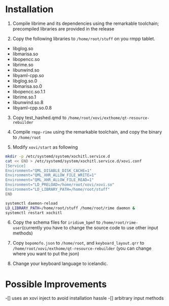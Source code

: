 # Installation
1. Compile librime and its dependencies using the remarkable toolchain; precompiled libraries are provided in the release

2. Copy the following libraries to `/home/root/stuff` on you rmpp tablet.

- libglog.so
- libmarisa.so
- libopencc.so
- librime.so
- libunwind.so
- libyaml-cpp.so
- libglog.so.0
- libmarisa.so.0
- libopencc.so.1.1
- librime.so.1
- libunwind.so.8
- libyaml-cpp.so.0.8

3. Copy test_hashed.qmd to `/home/root/xovi/exthome/qt-resource-rebuilder`

4. Compile `rmpp-rime` using the remarkable toolchain, and copy the binary to `/home/root`

5. Modify `xovi/start` as following
```bash
mkdir -p /etc/systemd/system/xochitl.service.d
cat << END > /etc/systemd/system/xochitl.service.d/xovi.conf
[Service]
Environment="QML_DISABLE_DISK_CACHE=1"
Environment="QML_XHR_ALLOW_FILE_WRITE=1"
Environment="QML_XHR_ALLOW_FILE_READ=1"
Environment="LD_PRELOAD=/home/root/xovi/xovi.so"
Environment="LD_LIBRARY_PATH=/home/root/stuff"
END

systemctl daemon-reload
LD_LIBRARY_PATH=/home/root/stuff /home/root/rime daemon &
systemctl restart xochitl
```

6. Copy the schema files for `iridium_bpmf` to `/home/root/rime-user`(currently you have to change the source code to use other input methods)

7. Copy `bopomofo.json` to `/home/root`, and `keyboard_layout.qrr` to `/home/root/xovi/exthome/qt-resource-rebuilder`
(you can change where you want to put the json)

8. Change your keyboard language to icelandic.

# Possible Improvements
-[] uses an xovi inject to avoid installation hassle
-[] arbitrary input methods
